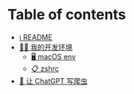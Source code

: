 # Table of contents

* [ℹ️ README](README.md)
* [👨‍💻 我的开发环境](<README (1).md>)
  * [🖥️ macOS env](my-dev-env/macos-env.md)
  * [📋 zshrc](my-dev-env/zshrc.md)
* [🔎 让 ChatGPT 写爬虫](rang-chatgpt-xie-pa-chong.md)
